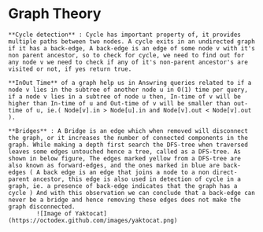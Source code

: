# Graph Theory 

    **Cycle detection** : Cycle has important property of, it provides multiple paths between two nodes. A cycle exits in an undirected graph if it has a back-edge, A back-edge is an edge of some node v with it's non parent ancestor, so to check for cycle, we need to find out for any node v we need to check if any of it's non-parent ancestor's are visited or not, if yes return true. 

    **InOut Time** of a graph help us in Answring queries related to if a node v lies in the subtree of another node u in O(1) time per query, if a node v lies in a subtree of node u then, In-time of v will be higher than In-time of u and Out-time of v will be smaller than out-time of u, ie.( Node[v].in > Node[u].in and Node[v].out < Node[v].out ).

    **Bridges** : A Bridge is an edge which when removed will disconnect the graph, or it increases the number of connected components in the graph. While making a depth first search the DFS-tree when traversed leaves some edges untouched hence a tree, called as a DFS-tree. As shown in below figure, The edges marked yellow from a DFS-tree are also known as forward-edges, and the ones marked in blue are back-edges ( A back edge is an edge that joins a node to a non direct-parent ancestor, this edge is also used in detection of cycle in a graph, ie. a presence of back-edge indicates that the graph has a cycle ) And with this observation we can conclude that a back-edge can never be a bridge and hence removing these edges does not make the graph disconnected.
            ![Image of Yaktocat](https://octodex.github.com/images/yaktocat.png)
